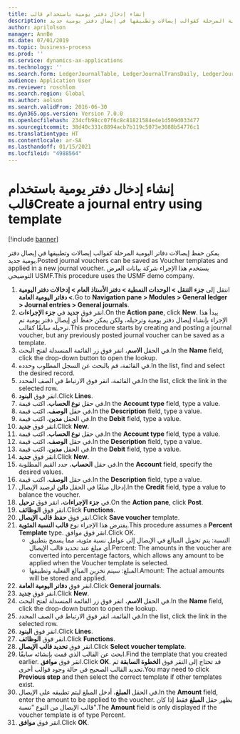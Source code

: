 ```yaml
---
title: إنشاء إدخال دفتر يومية باستخدام قالب
description: يمكن حفظ إيصالات دفاتر اليومية المرحلة كقوالب إيصالات وتطبيقها في إيصال دفتر يومية جديد.
author: aprilolson
manager: AnnBe
ms.date: 07/01/2019
ms.topic: business-process
ms.prod: ''
ms.service: dynamics-ax-applications
ms.technology: ''
ms.search.form: LedgerJournalTable, LedgerJournalTransDaily, LedgerJournalTransVoucherTemplate
audience: Application User
ms.reviewer: roschlom
ms.search.region: Global
ms.author: aolson
ms.search.validFrom: 2016-06-30
ms.dyn365.ops.version: Version 7.0.0
ms.openlocfilehash: 234cfb98cc07f6c8c81821584e4e1d509d033477
ms.sourcegitcommit: 38d40c331c8894acb7b119c5073e3088b54776c1
ms.translationtype: HT
ms.contentlocale: ar-SA
ms.lasthandoff: 01/15/2021
ms.locfileid: "4988564"
---
```

# <a name="create-a-journal-entry-using-template"></a><span data-ttu-id="5ac61-103">إنشاء إدخال دفتر يومية باستخدام قالب</span><span class="sxs-lookup"><span data-stu-id="5ac61-103">Create a journal entry using template</span></span>

[!include [banner](../../includes/banner.md)]

<span data-ttu-id="5ac61-104">يمكن حفظ إيصالات دفاتر اليومية المرحلة كقوالب إيصالات وتطبيقها في إيصال دفتر يومية جديد.</span><span class="sxs-lookup"><span data-stu-id="5ac61-104">Posted journal vouchers can be saved as Voucher templates and applied in a new journal voucher.</span></span> <span data-ttu-id="5ac61-105">يستخدم هذا الإجراء شركة بيانات العرض التوضيحي USMF.</span><span class="sxs-lookup"><span data-stu-id="5ac61-105">This procedure uses the USMF demo company.</span></span>

1. <span data-ttu-id="5ac61-106">انتقل إلى **جزء التنقل > الوحدات النمطية > دفتر الأستاذ العام > إدخالات دفتر اليومية > دفاتر اليومية العامة‬**.</span><span class="sxs-lookup"><span data-stu-id="5ac61-106">Go to **Navigation pane > Modules > General ledger > Journal entries > General journals**.</span></span>
2. <span data-ttu-id="5ac61-107">انقر فوق **جديد** في **جزء الإجراءات**.</span><span class="sxs-lookup"><span data-stu-id="5ac61-107">On the **Action pane**, click **New**.</span></span> <span data-ttu-id="5ac61-108">يبدأ هذا الإجراء بإنشاء إيصال دفتر يومية وترحيله، ولكن يمكن حفظ أي إيصال دفتر يومية تم ترحيله سابقًا كقالب.</span><span class="sxs-lookup"><span data-stu-id="5ac61-108">This procedure starts by creating and posting a journal voucher, but any previously posted journal voucher can be saved as a template.</span></span>  
3. <span data-ttu-id="5ac61-109">في الحقل **الاسم**، انقر فوق زر القائمة المنسدلة لفتح البحث.</span><span class="sxs-lookup"><span data-stu-id="5ac61-109">In the **Name** field, click the drop-down button to open the lookup.</span></span>
4. <span data-ttu-id="5ac61-110">في القائمة، قم بالبحث عن السجل المطلوب وحدده.</span><span class="sxs-lookup"><span data-stu-id="5ac61-110">In the list, find and select the desired record.</span></span>
5. <span data-ttu-id="5ac61-111">في القائمة، انقر فوق الارتباط في الصف المحدد.</span><span class="sxs-lookup"><span data-stu-id="5ac61-111">In the list, click the link in the selected row.</span></span>
6. <span data-ttu-id="5ac61-112">انقر فوق **البنود**.</span><span class="sxs-lookup"><span data-stu-id="5ac61-112">Click **Lines**.</span></span>
7. <span data-ttu-id="5ac61-113">في حقل **نوع الحساب**، اكتب قيمة.</span><span class="sxs-lookup"><span data-stu-id="5ac61-113">In the **Account type** field, type a value.</span></span>
8. <span data-ttu-id="5ac61-114">في حقل **الوصف**، اكتب قيمة.</span><span class="sxs-lookup"><span data-stu-id="5ac61-114">In the **Description** field, type a value.</span></span>
9. <span data-ttu-id="5ac61-115">في الحقل **مدين‬**، اكتب قيمة.</span><span class="sxs-lookup"><span data-stu-id="5ac61-115">In the **Debit** field, type a value.</span></span>
10. <span data-ttu-id="5ac61-116">انقر فوق **جديد**.</span><span class="sxs-lookup"><span data-stu-id="5ac61-116">Click **New**.</span></span>
11. <span data-ttu-id="5ac61-117">في حقل **نوع الحساب**، اكتب قيمة.</span><span class="sxs-lookup"><span data-stu-id="5ac61-117">In the **Account type** field, type a value.</span></span>
12. <span data-ttu-id="5ac61-118">في حقل **الوصف**، اكتب قيمة.</span><span class="sxs-lookup"><span data-stu-id="5ac61-118">In the **Description** field, type a value.</span></span>
13. <span data-ttu-id="5ac61-119">في الحقل **مدين‬**، اكتب قيمة.</span><span class="sxs-lookup"><span data-stu-id="5ac61-119">In the **Debit** field, type a value.</span></span>
14. <span data-ttu-id="5ac61-120">انقر فوق **جديد**.</span><span class="sxs-lookup"><span data-stu-id="5ac61-120">Click **New**.</span></span>
14. <span data-ttu-id="5ac61-121">في حقل **الحساب**، حدد القيم المطلوبة.</span><span class="sxs-lookup"><span data-stu-id="5ac61-121">In the **Account** field, specify the desired values.</span></span>
15. <span data-ttu-id="5ac61-122">في حقل **الوصف**، اكتب قيمة.</span><span class="sxs-lookup"><span data-stu-id="5ac61-122">In the **Description** field, type a value.</span></span>
16. <span data-ttu-id="5ac61-123">إدخال مبلغًا في الحقل **دائن** لرصيد الإيصال.</span><span class="sxs-lookup"><span data-stu-id="5ac61-123">In the **Credit** field, type a value to balance the voucher.</span></span>
17. <span data-ttu-id="5ac61-124">في **جزء الإجراءات**، انقر فوق **ترحيل**.</span><span class="sxs-lookup"><span data-stu-id="5ac61-124">On the **Action pane**, click **Post**.</span></span>
18. <span data-ttu-id="5ac61-125">انقر فوق **الوظائف**.</span><span class="sxs-lookup"><span data-stu-id="5ac61-125">Click **Functions**.</span></span>
19. <span data-ttu-id="5ac61-126">انقر فوق **حفظ قالب الإيصال**.</span><span class="sxs-lookup"><span data-stu-id="5ac61-126">Click **Save voucher** template.</span></span>
20. <span data-ttu-id="5ac61-127">يفترض هذا الإجراء نوع **قالب النسبة المئوية**.</span><span class="sxs-lookup"><span data-stu-id="5ac61-127">This procedure assumes a **Percent Template** type.</span></span> <span data-ttu-id="5ac61-128">انقر فوق موافق.</span><span class="sxs-lookup"><span data-stu-id="5ac61-128">Click OK.</span></span>
    - <span data-ttu-id="5ac61-129">النسبة: يتم تحويل المبالغ في الإيصال إلى عوامل نسبة مئوية، مما يسمح بتطبيق أي مبلغ عند تحديد قالب الإيصال.</span><span class="sxs-lookup"><span data-stu-id="5ac61-129">Percent: The amounts in the voucher are converted into percentage factors, which allows any amount to be applied when the Voucher template is selected.</span></span>
    - <span data-ttu-id="5ac61-130">المبلغ: سيتم تخزين المبالغ الفعلية وتطبيقها.</span><span class="sxs-lookup"><span data-stu-id="5ac61-130">Amount: The actual amounts will be stored and applied.</span></span>  
21. <span data-ttu-id="5ac61-131">انقر فوق **دفاتر اليومية العامة**.</span><span class="sxs-lookup"><span data-stu-id="5ac61-131">Click **General journals**.</span></span>
22. <span data-ttu-id="5ac61-132">انقر فوق **جديد**.</span><span class="sxs-lookup"><span data-stu-id="5ac61-132">Click **New**.</span></span>
23. <span data-ttu-id="5ac61-133">في الحقل **الاسم**، انقر فوق زر القائمة المنسدلة لفتح البحث.</span><span class="sxs-lookup"><span data-stu-id="5ac61-133">In the **Name** field, click the drop-down button to open the lookup.</span></span>
24. <span data-ttu-id="5ac61-134">في القائمة، انقر فوق الارتباط في الصف المحدد.</span><span class="sxs-lookup"><span data-stu-id="5ac61-134">In the list, click the link in the selected row.</span></span>
25. <span data-ttu-id="5ac61-135">انقر فوق **البنود**.</span><span class="sxs-lookup"><span data-stu-id="5ac61-135">Click **Lines**.</span></span>
26. <span data-ttu-id="5ac61-136">انقر فوق **الوظائف**.</span><span class="sxs-lookup"><span data-stu-id="5ac61-136">Click **Functions**.</span></span>
27. <span data-ttu-id="5ac61-137">انقر فوق **تحديد قالب الإيصال**.</span><span class="sxs-lookup"><span data-stu-id="5ac61-137">Click **Select voucher template**.</span></span>
28. <span data-ttu-id="5ac61-138">ابحث عن القالب الذي قمت بإنشائه سابقًا.</span><span class="sxs-lookup"><span data-stu-id="5ac61-138">Find the template that you created earlier.</span></span> <span data-ttu-id="5ac61-139">انقر فوق **موافق**.</span><span class="sxs-lookup"><span data-stu-id="5ac61-139">Click **OK**.</span></span> <span data-ttu-id="5ac61-140">قد تحتاج إلى النقر فوق **الخطوة السابقة** ثم تحديد القالب الصحيح في حالة وجود قوالب أخرى.</span><span class="sxs-lookup"><span data-stu-id="5ac61-140">You may need to click **Previous step** and then select the correct template if other templates exist.</span></span>  
29. <span data-ttu-id="5ac61-141">في الحقل **المبلغ**، أدخل المبلغ ليتم تطبيقه على الإيصال.</span><span class="sxs-lookup"><span data-stu-id="5ac61-141">In the **Amount** field, enter the amount to be applied to the voucher.</span></span> <span data-ttu-id="5ac61-142">يظهر حقل **المبلغ** فقط إذا كان قالب الإيصال من النوع "نسبة".</span><span class="sxs-lookup"><span data-stu-id="5ac61-142">The **Amount** field is only displayed if the voucher template is of type Percent.</span></span>  
30. <span data-ttu-id="5ac61-143">انقر فوق **موافق**.</span><span class="sxs-lookup"><span data-stu-id="5ac61-143">Click **OK**.</span></span>

